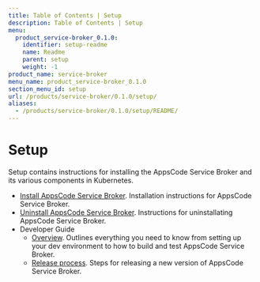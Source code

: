 ```yaml
---
title: Table of Contents | Setup
description: Table of Contents | Setup
menu:
  product_service-broker_0.1.0:
    identifier: setup-readme
    name: Readme
    parent: setup
    weight: -1
product_name: service-broker
menu_name: product_service-broker_0.1.0
section_menu_id: setup
url: /products/service-broker/0.1.0/setup/
aliases:
  - /products/service-broker/0.1.0/setup/README/
---
```

# Setup

Setup contains instructions for installing the AppsCode Service Broker and its various components in Kubernetes.

- [Install AppsCode Service Broker](/products/service-broker/0.1.0/setup/install). Installation instructions for AppsCode Service Broker.
- [Uninstall AppsCode Service Broker](/products/service-broker/0.1.0/setup/uninstall). Instructions for uninstallating AppsCode Service Broker.
- Developer Guide
  - [Overview](/products/service-broker/0.1.0/setup/developer-guide/overview). Outlines everything you need to know from setting up your dev environment to how to build and test AppsCode Service Broker.
  - [Release process](/products/service-broker/0.1.0/setup/developer-guide/release). Steps for releasing a new version of AppsCode Service Broker.

